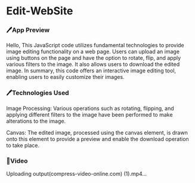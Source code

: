 <h1> Edit-WebSite </h1>



<h3>🖊️App Preview </h3>



<p>Hello,
  This JavaScript code utilizes fundamental technologies to provide image editing functionality on a web page. Users can upload an image using buttons on the page and have the option to rotate,
  flip, and apply various filters to the image.
  It also allows users to download the edited image. In summary, this code offers an interactive image editing tool, enabling users to easily customize their images.
</p>


<h3>🖊️Technologies Used</h3>
<p> Image Processing: Various operations such as rotating, flipping, and applying different filters to the image have been performed to make alterations to the image.

Canvas: The edited image, processed using the canvas element, is drawn onto this element to provide a preview and enable the download operation to take place.  </p>


<h3>🎥Video</h3>

Uploading output(compress-video-online.com) (1).mp4…

